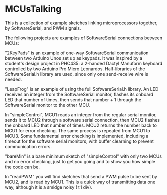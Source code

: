 # MCUsTalking
This is a collection of example sketches linking microprocessors together, by SoftwareSerial, and PWM signals.<p>
The following projects are examples of SoftwareSerial connections between MCUs:<p>
"2KeyPads" is an example of one-way SoftwareSerial communication between two Arduino Unos set up as keypads. It was inspired by a student's design project in PHC435: a 2-handed Dactyl Manuform keyboard controlled by two Arduino Pro Micro Leonardos. Half-libraries of the SoftwareSerial.h library are used, since only one send-receive wire is needed.<p>
"LeapFrog" is an example of using the full SoftwareSerial.h library. An LED receives an integer from the SoftwareSerial monitor, flashes its onboard LED that number of times, then sends that number + 1 through the SoftwareSerial monitor to the other MCU.<p>
In "simpleControl", MCU1 reads an integer from the regular serial monitor, sends it to MCU2 through a software serial connection, then MCU2 flashes the onboard LED that number of times. MCU2 returns the number back to MCU1 for error checking. The same process is repeated from MCU1 to MCU3. Some fundamental error checking is implemented, including a timeout for the software serial monitors, with buffer clearning to prevent communication errors.<p>
"bareMin" is a bare minimum sketch of "simpleControl" with only two MCUs and no error checking, just to get you going and to show you how simple the code can be.<p>
In "readPWM" you will find sketches that send a PWM pulse to be sent by MCU2, and is read by MCU1. This is a quick way of transmitting data one way, although it is a smidge noisy (±1 div).

